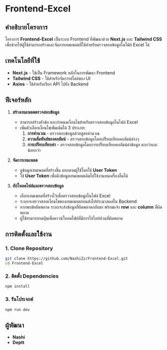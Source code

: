 # Frontend-Excel

## คำอธิบายโครงการ
โครงการ **Frontend-Excel** เป็นระบบ Frontend ที่พัฒนาด้วย **Next.js** และ **Tailwind CSS** เพื่อช่วยให้ผู้ใช้สามารถสร้างและจัดการเทมเพลตที่ใช้สำหรับตรวจสอบข้อมูลในไฟล์ Excel ได้

## เทคโนโลยีที่ใช้
- **Next.js** - ใช้เป็น Framework หลักในการพัฒนา Frontend
- **Tailwind CSS** - ใช้สำหรับจัดการสไตล์ของ UI
- **Axios** - ใช้สำหรับเรียก API ไปยัง Backend

## ฟีเจอร์หลัก
1. **สร้างเทมเพลตตรวจสอบข้อมูล**
   - สามารถสร้างหัวข้อ และกำหนดเงื่อนไขสำหรับตรวจสอบข้อมูลในไฟล์ Excel
   - เพิ่มตัวเลือกเงื่อนไขเพิ่มเติมได้ 3 ประเภท:
     1. **การคำนวณ** - ตรวจสอบข้อมูลด้วยสูตรคำนวณ
     2. **ความสัมพันธ์ของคอลัมน์** - ตรวจสอบข้อมูลโดยเปรียบเทียบคอลัมน์ต่างๆ
     3. **การเปรียบเทียบค่า** - ตรวจสอบข้อมูลโดยการเปรียบเทียบคอลัมน์ค่าข้อมูล มากว่าและน้อยกว่า

2. **จัดการเทมเพลต**
   - ดูข้อมูลเทมเพลตที่สร้างขึ้น แยกตามผู้ใช้โดยใช้ **User Token**
   - ใช้ **User Token** เพื่อดึงข้อมูลเทมเพลตเดิมไปใช้งานบนเครื่องอื่นได้

3. **อัปโหลดไฟล์และตรวจสอบข้อมูล**
   - เลือกเทมเพลตที่สร้างไว้เพื่อตรวจสอบข้อมูลในไฟล์ Excel
   - ระบบจะตรวจสอบเงื่อนไขของเทมเพลตก่อนส่งไปประมวลผลใน Backend
   - หากพบข้อผิดพลาด ระบบจะส่งข้อมูลที่ผิดพลาดกลับมา พร้อมแจ้ง **row** และ **column** ที่ผิดพลาด
   - ผู้ใช้สามารถกดปุ่มเพื่อดาวน์โหลดไฟล์ที่มีการไฮไลท์ส่วนที่ผิดพลาด

## การติดตั้งและใช้งาน
### 1. Clone Repository
```sh
git clone https://github.com/NashiZz/Frontend-Excel.git
cd Frontend-Excel
```

### 2. ติดตั้ง Dependencies
```sh
npm install
```

### 3. รันโปรเจกต์
```sh
npm run dev
```

## ผู้พัฒนา
- **Nashi**
- **Deptt**

